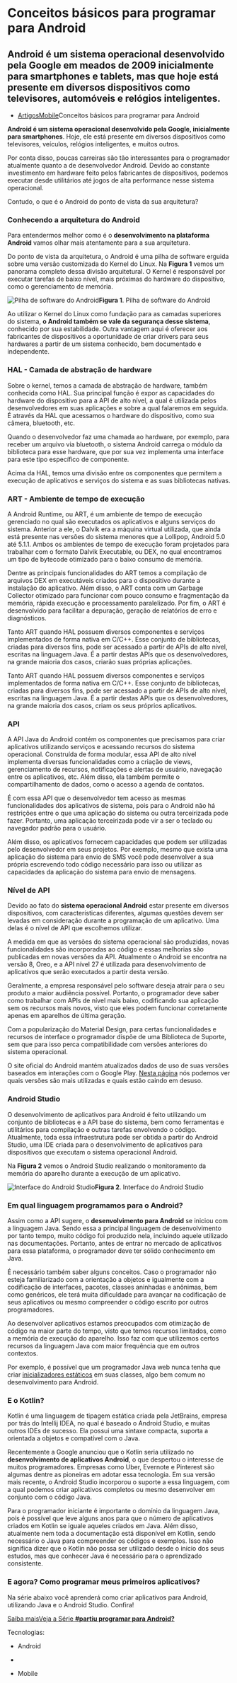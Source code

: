 # Conceitos básicos para programar para Android

## Android é um sistema operacional desenvolvido pela Google em meados de 2009 inicialmente para smartphones e tablets, mas que hoje está presente em diversos dispositivos como televisores, automóveis e relógios inteligentes.

- [Artigos](https://www.devmedia.com.br/artigos/)[Mobile](https://www.devmedia.com.br/artigos/mobile)Conceitos básicos para programar para Android

**Android é um sistema operacional desenvolvido pela Google, inicialmente para smartphones**. Hoje, ele está presente em diversos dispositivos como televisores, veículos, relógios inteligentes, e muitos outros.

Por conta disso, poucas carreiras são tão interessantes para o programador atualmente quanto a de desenvolvedor Android. Devido ao constante investimento em hardware feito pelos fabricantes de dispositivos, podemos executar desde utilitários até jogos de alta performance nesse sistema operacional.

Contudo, o que é o Android do ponto de vista da sua arquitetura?

### Conhecendo a arquitetura do Android

Para entendermos melhor como é o **desenvolvimento na plataforma Android** vamos olhar mais atentamente para a sua arquitetura.

Do ponto de vista da arquitetura, o Android é uma pilha de software erguida sobre uma versão customizada do Kernel do Linux. Na **Figura 1** vemos um panorama completo dessa divisão arquitetural. O Kernel é responsável por executar tarefas de baixo nível, mais próximas do hardware do dispositivo, como o gerenciamento de memória.

![Pilha de software do Android](https://arquivo.devmedia.com.br/artigos/40112/arquitetura.png)**Figura 1**. Pilha de software do Android

Ao utilizar o Kernel do Linux como fundação para as camadas superiores do sistema, **o Android também se vale da segurança desse sistema**, conhecido por sua estabilidade. Outra vantagem aqui é oferecer aos fabricantes de dispositivos a oportunidade de criar drivers para seus hardwares a partir de um sistema conhecido, bem documentado e independente.

### HAL - Camada de abstração de hardware

Sobre o kernel, temos a camada de abstração de hardware, também conhecida como HAL. Sua principal função é expor as capacidades do hardware do dispositivo para a API de alto nível, a qual é utilizada pelos desenvolvedores em suas aplicações e sobre a qual falaremos em seguida. É através da HAL que acessamos o hardware do dispositivo, como sua câmera, bluetooth, etc.

Quando o desenvolvedor faz uma chamada ao hardware, por exemplo, para receber um arquivo via bluetooth, o sistema Android carrega o módulo da biblioteca para esse hardware, que por sua vez implementa uma interface para este tipo específico de componente.

Acima da HAL, temos uma divisão entre os componentes que permitem a execução de aplicativos e serviços do sistema e as suas bibliotecas nativas.

### ART - Ambiente de tempo de execução

A Android Runtime, ou ART, é um ambiente de tempo de execução gerenciado no qual são executados os aplicativos e alguns serviços do sistema. Anterior a ele, o Dalvik era a máquina virtual utilizada, que ainda está presente nas versões do sistema menores que a Lollipop, Android 5.0 até 5.1.1. Ambos os ambientes de tempo de execução foram projetados para trabalhar com o formato Dalvik Executable, ou DEX, no qual encontramos um tipo de bytecode otimizado para o baixo consumo de memória.

Dentre as principais funcionalidades do ART temos a compilação de arquivos DEX em executáveis criados para o dispositivo durante a instalação do aplicativo. Além disso, o ART conta com um Garbage Collector otimizado para funcionar com pouco consumo e fragmentação da memória, rápida execução e processamento paralelizado. Por fim, o ART é desenvolvido para facilitar a depuração, geração de relatórios de erro e diagnósticos.

Tanto ART quando HAL possuem diversos componentes e serviços implementados de forma nativa em C/C++. Esse conjunto de bibliotecas, criadas para diversos fins, pode ser acessado a partir de APIs de alto nível, escritas na linguagem Java. É a partir destas APIs que os desenvolvedores, na grande maioria dos casos, criarão suas próprias aplicações.

Tanto ART quando HAL possuem diversos componentes e serviços implementados de forma nativa em C/C++. Esse conjunto de bibliotecas, criadas para diversos fins, pode ser acessado a partir de APIs de alto nível, escritas na linguagem Java. É a partir destas APIs que os desenvolvedores, na grande maioria dos casos, criam os seus próprios aplicativos.

### API

A API Java do Android contém os componentes que precisamos para criar aplicativos utilizando serviços e acessando recursos do sistema operacional. Construída de forma modular, essa API de alto nível implementa diversas funcionalidades como a criação de views, gerenciamento de recursos, notificações e alertas de usuário, navegação entre os aplicativos, etc. Além disso, ela também permite o compartilhamento de dados, como o acesso a agenda de contatos.

É com essa API que o desenvolvedor tem acesso as mesmas funcionalidades dos aplicativos de sistema, pois para o Android não há restrições entre o que uma aplicação do sistema ou outra terceirizada pode fazer. Portanto, uma aplicação terceirizada pode vir a ser o teclado ou navegador padrão para o usuário.

Além disso, os aplicativos fornecem capacidades que podem ser utilizadas pelo desenvolvedor em seus projetos. Por exemplo, mesmo que exista uma aplicação do sistema para envio de SMS você pode desenvolver a sua própria escrevendo todo código necessário para isso ou utilizar as capacidades da aplicação do sistema para envio de mensagens.

### Nível de API

Devido ao fato do **sistema operacional Android** estar presente em diversos dispositivos, com características diferentes, algumas questões devem ser levadas em consideração durante a programação de um aplicativo. Uma delas é o nível de API que escolhemos utilizar.

A medida em que as versões do sistema operacional são produzidas, novas funcionalidades são incorporadas ao código e essas melhorias são publicadas em novas versões da API. Atualmente o Android se encontra na versão 8, Oreo, e a API nível 27 é utilizada para desenvolvimento de aplicativos que serão executados a partir desta versão.

Geralmente, a empresa responsável pelo software deseja atrair para o seu produto a maior audiência possível. Portanto, o programador deve saber como trabalhar com APIs de nível mais baixo, codificando sua aplicação sem os recursos mais novos, visto que eles podem funcionar corretamente apenas em aparelhos de última geração.

Com a popularização do Material Design, para certas funcionalidades e recursos de interface o programador dispõe de uma Biblioteca de Suporte, sem que para isso perca compatibilidade com versões anteriores do sistema operacional.

O site oficial do Android mantém atualizados dados de uso de suas versões baseados em interações com o Google Play. [Nesta página](https://developer.android.com/about/dashboards/) nós podemos ver quais versões são mais utilizadas e quais estão caindo em desuso.

### Android Studio

O desenvolvimento de aplicativos para Android é feito utilizando um conjunto de bibliotecas e a API base do sistema, bem como ferramentas e utilitários para compilação e outras tarefas envolvendo o código. Atualmente, toda essa infraestrutura pode ser obtida a partir do Android Studio, uma IDE criada para o desenvolvimento de aplicativos para dispositivos que executam o sistema operacional Android.

Na **Figura 2** vemos o Android Studio realizando o monitoramento da memória do aparelho durante a execução de um aplicativo.

![Interface do Android Studio](https://arquivo.devmedia.com.br/artigos/40112/android.png)**Figura 2**. Interface do Android Studio

### Em qual linguagem programamos para o Android?

Assim como a API sugere, o **desenvolvimento para Android** se iniciou com a linguagem Java. Sendo essa a principal linguagem de desenvolvimento por tanto tempo, muito código foi produzido nela, incluindo aquele utilizado nas documentações. Portanto, antes de entrar no mercado de aplicativos para essa plataforma, o programador deve ter sólido conhecimento em Java.

É necessário também saber alguns conceitos. Caso o programador não esteja familiarizado com a orientação a objetos e igualmente com a codificação de interfaces, pacotes, classes aninhadas e anônimas, bem como genéricos, ele terá muita dificuldade para avançar na codificação de seus aplicativos ou mesmo compreender o código escrito por outros programadores.

Ao desenvolver aplicativos estamos preocupados com otimização de código na maior parte do tempo, visto que temos recursos limitados, como a memória de execução do aparelho. Isso faz com que utilizemos certos recursos da linguagem Java com maior frequência que em outros contextos.

Por exemplo, é possível que um programador Java web nunca tenha que criar [inicializadores estáticos](https://www.devmedia.com.br/mocks-introducao-a-automatizacao-de-testes-com-mock-object/30641) em suas classes, algo bem comum no desenvolvimento para Android.

### E o Kotlin?

Kotlin é uma linguagem de tipagem estática criada pela JetBrains, empresa por trás do Intellij IDEA, no qual é baseado o Android Studio, e muitas outros IDEs de sucesso. Ela possui uma sintaxe compacta, suporta a orientada a objetos e compatível com o Java.

Recentemente a Google anunciou que o Kotlin seria utilizado no **desenvolvimento de aplicativos Android**, o que despertou o interesse de muitos programadores. Empresas como Uber, Evernote e Pinterest são algumas dentre as pioneiras em adotar essa tecnologia. Em sua versão mais recente, o Android Studio incorporou o suporte a essa linguagem, com a qual podemos criar aplicativos completos ou mesmo desenvolver em conjunto com o código Java.

Para o programador iniciante é importante o domínio da linguagem Java, pois é possível que leve alguns anos para que o número de aplicativos criados em Kotlin se iguale aqueles criados em Java. Além disso, atualmente nem toda a documentação está disponível em Kotlin, sendo necessário o Java para compreender os códigos e exemplos. Isso não significa dizer que o Kotlin não possa ser utilizado desde o início dos seus estudos, mas que conhecer Java é necessário para o aprendizado consistente.

### E agora? Como programar meus primeiros aplicativos?

Na série abaixo você aprenderá como criar aplicativos para Android, utilizando Java e o Android Studio. Confira!

[Saiba maisVeja a Série **#partiu programar para Android?**](https://www.devmedia.com.br/android-developer/)

Tecnologias:

- Android
-  

- Mobile